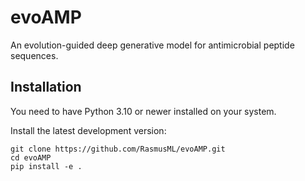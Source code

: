 # evoAMP
An evolution-guided deep generative model for antimicrobial peptide sequences.


## Installation
You need to have Python 3.10 or newer installed on your system.

Install the latest development version:
```
git clone https://github.com/RasmusML/evoAMP.git
cd evoAMP
pip install -e .
```
